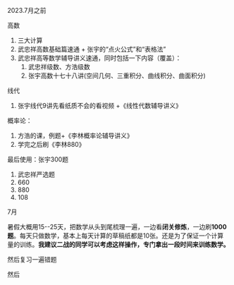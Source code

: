 2023.7月之前

高数
1. 三大计算
2. 武忠祥高数基础篇速通 + 张宇的“点火公式”和“表格法”
3. 武忠祥高等数学辅导讲义速通，同时包括一下内容（覆盖）：
	1. 武忠祥级数、方浩级数
	2. 张宇高数十七十八讲(空间几何、三重积分、曲线积分、曲面积分)

线代
1. 张宇线代9讲先看纸质不会的看视频 +《线性代数辅导讲义》

概率论：
1. 方浩的课，例题+《李林概率论辅导讲义》
2. 学完之后刷《李林880》

最后使用：张宇300题

1. 武忠祥严选题
2. 660
3. 880
4. 108


7月

暑假大概用15--25天，把数学从头到尾梳理一遍，一边看**闭关修炼**，一边刷**1000题**。每天只做数学，基本上每天计算的草稿纸都是10张。还是为了保证一个计算量的训练。**我建议二战的同学可以考虑这样操作，专门拿出一段时间来训练数学。**

然后复习一遍错题

然后